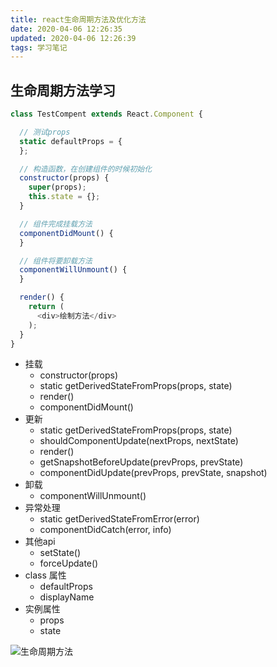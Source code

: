 ```yaml
---
title: react生命周期方法及优化方法
date: 2020-04-06 12:26:35
updated: 2020-04-06 12:26:39
tags: 学习笔记
---
```


## 生命周期方法学习

```js
class TestCompent extends React.Component {

  // 测试props
  static defaultProps = {
  };

  // 构造函数，在创建组件的时候初始化
  constructor(props) {
    super(props);
    this.state = {};
  }

  // 组件完成挂载方法
  componentDidMount() {
  }

  // 组件将要卸载方法
  componentWillUnmount() {
  }

  render() {
    return (
      <div>绘制方法</div>
    );
  }
}
```

* 挂载
  * constructor(props)
  * static getDerivedStateFromProps(props, state)
  * render()
  * componentDidMount()
* 更新
  * static getDerivedStateFromProps(props, state)
  * shouldComponentUpdate(nextProps, nextState)
  * render()
  * getSnapshotBeforeUpdate(prevProps, prevState)
  * componentDidUpdate(prevProps, prevState, snapshot)
* 卸载
  * componentWillUnmount()
* 异常处理
  * static getDerivedStateFromError(error)
  * componentDidCatch(error, info)
* 其他api
  * setState()
  * forceUpdate()
* class 属性
  * defaultProps
  * displayName
* 实例属性
  * props
  * state

![生命周期方法](~/images/screen.png)
